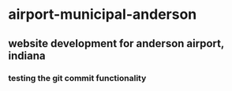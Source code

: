 # airport-municipal-anderson
## website development for anderson airport, indiana
### testing the git commit functionality 
